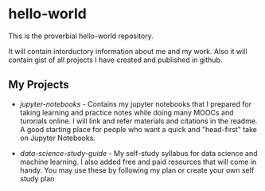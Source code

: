 # hello-world
This is the proverbial hello-world repository.

It will contain intorductory information about me and my work. Also it will contain gist of all projects I have created and published in github.

## My Projects

* *jupyter-notebooks* - Contains my jupyter notebooks that I prepared for taking learning and practice notes while doing many MOOCs and turorials online. I will link and refer materials and citations in the readme. A good starting place for people who want a quick and "head-first" take on Jupyter Notebooks.

* *data-science-study-guide* - My self-study syllabus for data science and machine learning. I also added free and paid resources that will come in handy. You may use these by following my plan or create your own self study plan


